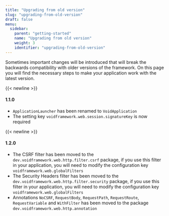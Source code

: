 ```yaml
---
title: "Upgrading from old version"
slug: "upgrading-from-old-version"
draft: false
menu:
  sidebar:
    parent: "getting-started"
    name: "Upgrading from old version"
    weight: 3
    identifier: "upgrading-from-old-version"
---
```


Sometimes important changes will be introduced that will break the backwards compatibility with older versions of the framework. On this page you will find the necessary steps to make your application work with the latest version.



{{< newline >}}
#### 1.1.0

- `ApplicationLauncher` has been renamed to `VoidApplication`
- The setting key `voidframework.web.session.signatureKey` is now required



{{< newline >}}
#### 1.2.0

- The CSRF filter has been moved to the `dev.voidframework.web.http.filter.csrf` package, if you use this filter in your application, you will need to modify the configuration key `voidframework.web.globalFilters`
- The Security Headers filter has been moved to the `dev.voidframework.web.http.filter.security` package, if you use this filter in your application, you will need to modify the configuration key `voidframework.web.globalFilters`
- Annotations `NoCSRF`, `RequestBody`, `RequestPath`, `RequestRoute`, `RequestVariable` and `WithFilter` has been moved to the package `dev.voidframework.web.http.annotation`

